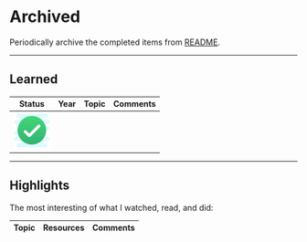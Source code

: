 # Archived
Periodically archive the completed items from [README](./README.md).

----

## Learned

|Status|Year|Topic|Comments|
|:----:|:---|:----|:-------|
| ![Completed][Completed]  |  |  | |

[//]: # (Resources & Reference links)

[Completed]: imgs/done.png "Completed"

----

## Highlights

The most interesting of what I watched, read, and did:

|Topic|Resources|Comments|
|:----|:--------|:-------|
